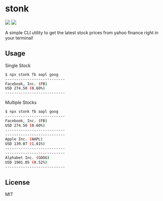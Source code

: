 # stonk

[![](https://img.shields.io/npm/v/stonk.svg?style=flat)](https://github.com/danielkhoo/stonk)
[![](https://img.shields.io/bundlephobia/min/stonk.svg?style=flat)](https://github.com/danielkhoo/stonk)

A simple CLI utility to get the latest stock prices from yahoo finance right in your terminal!

## Usage

Single Stock

```bash
$ npx stonk fb aapl goog
---------------------------
Facebook, Inc. (FB)
USD 274.50 (0.60%)
---------------------------
```

Multiple Stocks

```bash
$ npx stonk fb aapl goog
---------------------------
Facebook, Inc. (FB)
USD 274.50 (0.60%)
---------------------------
---------------------------
Apple Inc. (AAPL)
USD 139.07 (1.61%)
---------------------------
---------------------------
Alphabet Inc. (GOOG)
USD 1901.05 (0.52%)
---------------------------
```

## License

MIT
